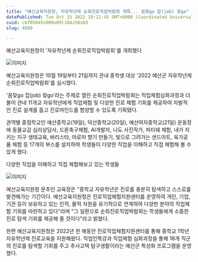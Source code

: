 ```yaml
---
title: "예산교육지원청, 자유학년제 순회진로직업박람회 개최... 꿈찾go 잡(job) 찾go"
datePublished: Tue Oct 25 2022 19:21:45 GMT+0000 (Coordinated Universal Time)
cuid: cm705045n000x09l184ih8sb9
slug: 4680

---
```



예산교육지원청이 '자유학년제 순회진로직업박람회'를 개최했다

![이미지](https://cdn.hashnode.com/res/hashnode/image/upload/v1739257484031/9e8e344e-ffaf-4be3-b799-929f6f43a99f.jpeg)

예산교육지원청은 10월 19일부터 21일까지 관내 중학생 대상 '2022 예산군 자유학년제 순회진로직업박람회'를 실시했다.

'꿈찾go 잡(job) 찾go'라는 주제로 열린 순회진로직업박람회는 직업체험심화과정과 더불어 관내 11개교 자유학년에게 직업체험 및 다양한 진로 체험 기회를 제공하여 자발적인 진로 설계를 돕고 진로마인드를 함양할 수 있도록 기획됐다.

권역별 중점학교인 예산중학교(19일), 덕산중학교(20일), 예산여자중학교(21일) 운동장에 동물교감 심리상담사, 드론축구체험, AI개발자, 나도 사진작가, 파티쉐 체험, 내가 지키는 지구 생태교육, 바리스타, 아로마 향기 만들기, 빛으로 그려가는 샌드아트, 육가공품 체험 등 17개의 부스를 설치하여 학생들이 다양한 직업을 이해하고 직접 체험해 볼 수 있게 했다.

다양한 직업을 이해하고 직접 체험해보고 있는 학생들

![이미지](https://cdn.hashnode.com/res/hashnode/image/upload/v1739257487715/21da6b03-cc6a-4ad0-92ba-9e452159041d.jpeg)

예산교육지원청 문추인 교육장은 "중학교 자유학년은 진로를 충분히 탐색하고 스스로를 발견해가는 기간이다. 예산교육지원청은 진로직업체험지원센터를 운영하여 개인, 기업, 기관 등이 보유하고 있는 인적, 물적 자원을 유기적으로 연계하여 다양한 분야의 직업체험 기회를 마련하고 있다"라며 "그 일환으로 순회진로직업박람회는 학생들에게 소중한 진로 탐색 기회를 제공해 줄 것이다"라고 밝혔다.

한편 예산교육지원청은 2022년 한 해동안 진로직업체험지원센터를 통해 중학교 1학년 자유학년제 진로교육을 지원해왔다. 직업인특강과 직업체험 심화과정을 통해 18개 직군의 진로를 탐색할 기회를 주고 추사고택 탐구생활이라는 예산군 특성화 프로그램을 운영했다.